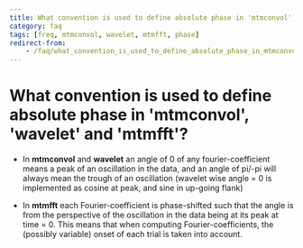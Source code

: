 ```yaml
---
title: What convention is used to define absolute phase in 'mtmconvol', 'wavelet' and 'mtmfft'?
category: faq
tags: [freq, mtmconvol, wavelet, mtmfft, phase]
redirect-from:
    - /faq/what_convention_is_used_to_define_absolute_phase_in_mtmconvol_wavelet_and_mtmfft/
---
```


# What convention is used to define absolute phase in 'mtmconvol', 'wavelet' and 'mtmfft'?

- In **mtmconvol** and **wavelet** an angle of 0 of any fourier-coefficient means a peak of an oscillation in the data, and an angle of pi/-pi will always mean the trough of an oscillation (wavelet wise angle = 0 is implemented as cosine at peak, and sine in up-going flank)

- In **mtmfft** each Fourier-coefficient is phase-shifted such that the angle is from the perspective of the oscillation in the data being at its peak at time = 0. This means that when computing Fourier-coefficients, the (possibly variable) onset of each trial is taken into account.
